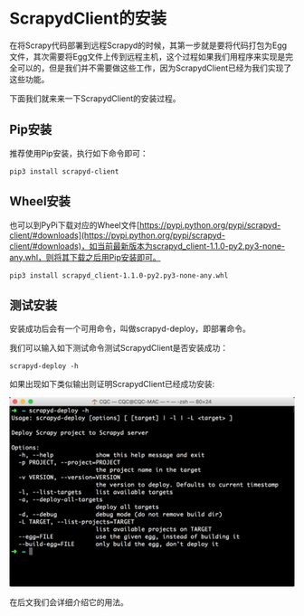 # ScrapydClient的安装

在将Scrapy代码部署到远程Scrapyd的时候，其第一步就是要将代码打包为Egg文件，其次需要将Egg文件上传到远程主机，这个过程如果我们用程序来实现是完全可以的，但是我们并不需要做这些工作，因为ScrapydClient已经为我们实现了这些功能。

下面我们就来来一下ScrapydClient的安装过程。

## Pip安装

推荐使用Pip安装，执行如下命令即可：

```
pip3 install scrapyd-client
```

## Wheel安装

也可以到PyPi下载对应的Wheel文件[https://pypi.python.org/pypi/scrapyd-client/#downloads](https://pypi.python.org/pypi/scrapyd-client/#downloads)，如当前最新版本为scrapyd_client-1.1.0-py2.py3-none-any.whl，则将其下载之后用Pip安装即可。

```
pip3 install scrapyd_client-1.1.0-py2.py3-none-any.whl 
```

## 测试安装

安装成功后会有一个可用命令，叫做scrapyd-deploy，即部署命令。

我们可以输入如下测试命令测试ScrapydClient是否安装成功：

```
scrapyd-deploy -h
```

如果出现如下类似输出则证明ScrapydClient已经成功安装:

![](./assets/2017-06-26-00-01-34.jpg)

在后文我们会详细介绍它的用法。


